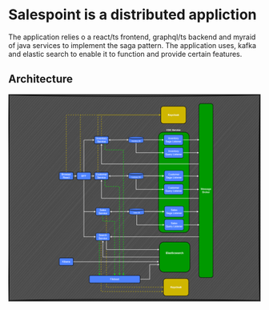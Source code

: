 # Salespoint is a distributed appliction 

The application relies o a react/ts frontend, graphql/ts backend and myraid of java services to implement the saga pattern.
The application uses, kafka and elastic search to enable it to function and provide certain features.

## Architecture
<img src="Architecture.jpg">
